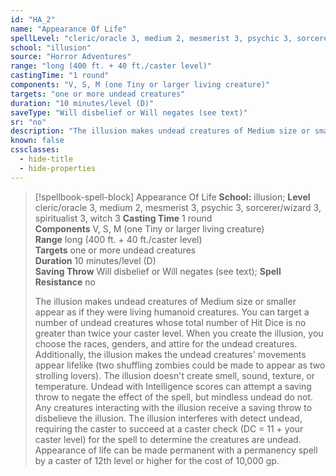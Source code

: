 ```yaml
---
id: "HA_2"
name: "Appearance Of Life"
spellLevel: "cleric/oracle 3, medium 2, mesmerist 3, psychic 3, sorcerer/wizard 3, spiritualist 3, witch 3"
school: "illusion"
source: "Horror Adventures"
range: "long (400 ft. + 40 ft./caster level)"
castingTime: "1 round"
components: "V, S, M (one Tiny or larger living creature)"
targets: "one or more undead creatures"
duration: "10 minutes/level (D)"
saveType: "Will disbelief or Will negates (see text)"
sr: "no"
description: "The illusion makes undead creatures of Medium size or smaller appear as if they were living humanoid creatures. You can target a number of undead creatures whose total number of Hit Dice is no greater than twice your caster level. When you create the illusion, you choose the races, genders, and attire for the undead creatures. Additionally, the illusion makes the undead creatures' movements appear lifelike (two shuffling zombies could be made to appear as two strolling lovers). The illusion doesn't create smell, sound, texture, or temperature. Undead with Intelligence scores can attempt a saving throw to negate the effect of the spell, but mindless undead do not. Any creatures interacting with the illusion receive a saving throw to disbelieve the illusion.  The illusion interferes with detect undead, requiring the caster to succeed at a caster check (DC = 11 + your caster level) for the spell to determine the creatures are undead.  Appearance of life can be made permanent with a permanency spell by a caster of 12th level or higher for the cost of 10,000 gp."
known: false
cssclasses:
  - hide-title
  - hide-properties
---
```


> [!spellbook-spell-block] Appearance Of Life
> **School:** illusion; **Level** cleric/oracle 3, medium 2, mesmerist 3, psychic 3, sorcerer/wizard 3, spiritualist 3, witch 3
> **Casting Time** 1 round  
> **Components** V, S, M (one Tiny or larger living creature)  
> **Range** long (400 ft. + 40 ft./caster level)  
> **Targets** one or more undead creatures  
> **Duration** 10 minutes/level (D)  
> **Saving Throw** Will disbelief or Will negates (see text); **Spell Resistance** no
> 
> The illusion makes undead creatures of Medium size or smaller appear as if they were living humanoid creatures. You can target a number of undead creatures whose total number of Hit Dice is no greater than twice your caster level. When you create the illusion, you choose the races, genders, and attire for the undead creatures. Additionally, the illusion makes the undead creatures' movements appear lifelike (two shuffling zombies could be made to appear as two strolling lovers). The illusion doesn't create smell, sound, texture, or temperature. Undead with Intelligence scores can attempt a saving throw to negate the effect of the spell, but mindless undead do not. Any creatures interacting with the illusion receive a saving throw to disbelieve the illusion.  The illusion interferes with detect undead, requiring the caster to succeed at a caster check (DC = 11 + your caster level) for the spell to determine the creatures are undead.  Appearance of life can be made permanent with a permanency spell by a caster of 12th level or higher for the cost of 10,000 gp.